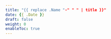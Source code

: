 ```yaml
---
title: "{{ replace .Name "-" " " | title }}"
date: {{ .Date }}
draft: false
weight: 0
enableToc: true
---
```

